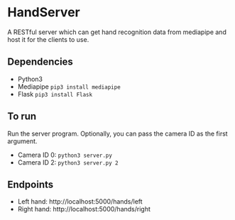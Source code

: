 # HandServer

A RESTful server which can get hand recognition data from mediapipe and host it for the clients to use.

## Dependencies
* Python3
* Mediapipe `pip3 install mediapipe`
* Flask `pip3 install Flask`

## To run
Run the server program. Optionally, you can pass the camera ID as the first argument.
* Camera ID 0: `python3 server.py`
* Camera ID 2: `python3 server.py 2`

## Endpoints
* Left hand: http://localhost:5000/hands/left 
* Right hand: http://localhost:5000/hands/right 
